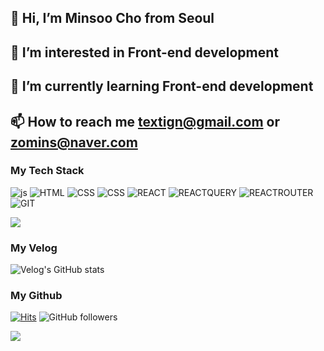 ## 👋 Hi, I’m Minsoo Cho from Seoul
## 👀 I’m interested in Front-end development
## 🌱 I’m currently learning Front-end development
## 📫 How to reach me textign@gmail.com or zomins@naver.com

  
### My Tech Stack
![js](https://img.shields.io/badge/JavaScript-F7DF1E?style=for-the-badge&logo=JavaScript&logoColor=white) ![HTML](https://img.shields.io/badge/HTML-tomato?style=for-the-badge&logo=html5&logoColor=white) ![CSS](https://img.shields.io/badge/CSS-239120?&style=for-the-badge&logo=css3&logoColor=white) ![CSS](https://img.shields.io/badge/tailwindcss-06B6D4?&style=for-the-badge&logo=tailwindcss&logoColor=white) ![REACT](https://img.shields.io/badge/React-20232A?style=for-the-badge&logo=react&logoColor=61DAFB) ![REACTQUERY](https://img.shields.io/badge/reactquery-FF4154?style=for-the-badge&logo=reactquery&logoColor=ffffff) ![REACTROUTER](https://img.shields.io/badge/reactrouter-CA4245?style=for-the-badgee&logo=reactrouter&logoColor=ffffff) ![GIT](https://img.shields.io/badge/GIT-E44C30?style=for-the-badge&logo=git&logoColor=white)
 

<img src="https://github-readme-stats.vercel.app/api/top-langs/?username=erinmzo&layout=compact&count_private=true&theme=gruvbox" />


### My Velog
![Velog's GitHub stats](https://velog-readme-stats.vercel.app/api?name=zomins)

### My Github
[![Hits](https://hits.seeyoufarm.com/api/count/incr/badge.svg?url=https%3A%2F%2Fgithub.com%2Ferinmzo&count_bg=%2379C83D&title_bg=%23555555&icon=&icon_color=%23E7E7E7&title=hits&edge_flat=false)](https://hits.seeyoufarm.com)
![GitHub followers](https://img.shields.io/github/followers/erinmzo)

<img align="left" src="https://github-readme-stats.vercel.app/api?username=erinmzo&show_icons=true&count_private=true&theme=gruvbox" />
